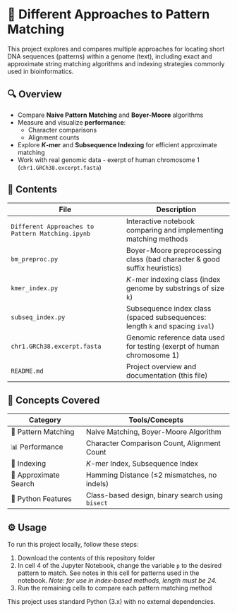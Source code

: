# 🧬 Different Approaches to Pattern Matching

This project explores and compares multiple approaches for locating short DNA sequences (patterns) within a genome (text), including exact and approximate string matching algorithms and indexing strategies commonly used in bioinformatics.

## 🔍 Overview

- Compare **Naive Pattern Matching** and **Boyer-Moore** algorithms
- Measure and visualize **performance**:
  - Character comparisons
  - Alignment counts
- Explore ***K*-mer** and **Subsequence Indexing** for efficient approximate matching
- Work with real genomic data - exerpt of human chromosome 1 (`chr1.GRCh38.excerpt.fasta`)

## 📁 Contents

| File                                  | Description                                                                 |
|---------------------------------------|-----------------------------------------------------------------------------|
| `Different Approaches to Pattern Matching.ipynb` | Interactive notebook comparing and implementing matching methods |
| `bm_preproc.py`                      | Boyer-Moore preprocessing class (bad character & good suffix heuristics)    |
| `kmer_index.py`                      | *K*-mer indexing class (index genome by substrings of size `k`)              |
| `subseq_index.py`                     | Subsequence index class (spaced subsequences: length `k` and spacing `ival`) |
| `chr1.GRCh38.excerpt.fasta`          | Genomic reference data used for testing (exerpt of human chromosome 1)     |                                        
| `README.md`                         | Project overview and documentation (this file)                              |

## 🧠 Concepts Covered

| Category              | Tools/Concepts                                                  |
|----------------------|-----------------------------------------------------------------|
| 🔡 Pattern Matching   | Naive Matching, Boyer-Moore Algorithm                           |
| 📊 Performance        | Character Comparison Count, Alignment Count                    |
| 🧬 Indexing           | *K*-mer Index, Subsequence Index                              |
| 🧪 Approximate Search | Hamming Distance (≤2 mismatches, no indels)                    |
| 🧰 Python Features    | Class-based design, binary search using `bisect`

## ⚙️ Usage
To run this project locally, follow these steps:
1. Download the contents of this repository folder
2. In cell 4 of the Jupyter Notebook, change the variable `p` to the desired pattern to match. See notes in this cell for patterns used in the notebook. *Note: for use in index-based methods, length must be 24.*
3. Run the remaining cells to compare each pattern matching method

This project uses standard Python (3.x) with no external dependencies.
